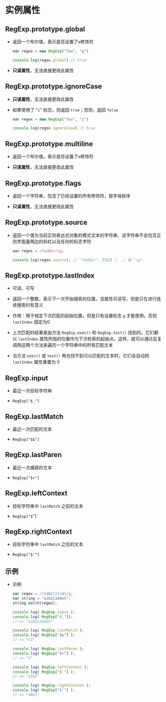 # 实例属性

## RegExp.prototype.global

  - 返回一个布尔值，表示是否设置了`m`修饰符

    ```javascript
    var regex = new RegExp("foo", "g")

    console.log(regex.global) // true
    ```

  - **只读属性**，无法直接更改此属性

## RegExp.prototype.ignoreCase

  - **只读属性**，无法直接更改此属性

  - 如果使用了 "`i`" 标志，则返回 `true`；否则，返回 `false`

    ```javascript
    var regex = new RegExp("foo", "i")

    console.log(regex.ignoreCase) // true
    ```

## RegExp.prototype.multiline

  - 返回一个布尔值，表示是否设置了`m`修饰符

  - **只读属性**，无法直接更改此属性

## RegExp.prototype.flags

  - 返回一个字符串，包含了已经设置的所有修饰符，按字母排序

  - **只读属性**，无法直接更改此属性

## RegExp.prototype.source

  - 返回一个值为当前正则表达式对象的模式文本的字符串，该字符串不会包含正则字面量两边的斜杠以及任何的标志字符

    ```javascript
    var regex = /fooBar/ig;

    console.log(regex.source); // "fooBar"，不包含 /.../ 和 "ig"
    ```

## RegExp.prototype.lastIndex

  - 可读、可写

  - 返回一个整数，表示下一次开始搜索的位置。该属性可读写，但是只在进行连续搜索时有意义

  - 作用：用于规定下次匹配的起始位置。但是只有设置标志 `g` 才能使用。否则 `lastIndex` 固定为0

  - 上次匹配的结果是由方法 `RegExp.exec()` 和 `RegExp.test()` 找到的，它们都以 `lastIndex` 属性所指的位置作为下次检索的起始点。这样，就可以通过反复调用这两个方法来遍历一个字符串中的所有匹配文本

  - 当方法 `exec()` 或 `test()` 再也找不到可以匹配的文本时，它们会自动把 `lastIndex` 属性重置为 0

## RegExp.input

  - 最近一次目标字符串

  - `RegExp["$_"]`

## RegExp.lastMatch

  - 最近一次匹配的文本

  - `RegExp["$&"]`

## RegExp.lastParen

  - 最近一次捕获的文本

  - `RegExp["$+"]`

## RegExp.leftContext

  - 目标字符串中 `lastMatch` 之前的文本

  - `RegExp["$`"]\`

## RegExp.rightContext

  - 目标字符串中 `lastMatch` 之后的文本

  - `RegExp["$'"]`

## 示例

  - 示例

    ```javascript
    var regex = /([abc])(\d)/g;
    var string = "a1b2c3d4e5";
    string.match(regex);
    ```

    ```javascript
    console.log( RegExp.input );
    console.log( RegExp["$_"]);
    // => "a1b2c3d4e5"
    ```

    ```javascript
    console.log( RegExp.lastMatch );
    console.log( RegExp["$&"] );
    // => "c3"
    ```

    ```javascript
    console.log( RegExp.lastParen );
    console.log( RegExp["$+"] );
    // => "3"
    ```

    ```javascript
    console.log( RegExp.leftContext );
    console.log( RegExp["$`"] );
    // => "a1b2"
    ```

    ```javascript
    console.log( RegExp.rightContext );
    console.log( RegExp["$'"] );
    // => "d4e5"
    ```

